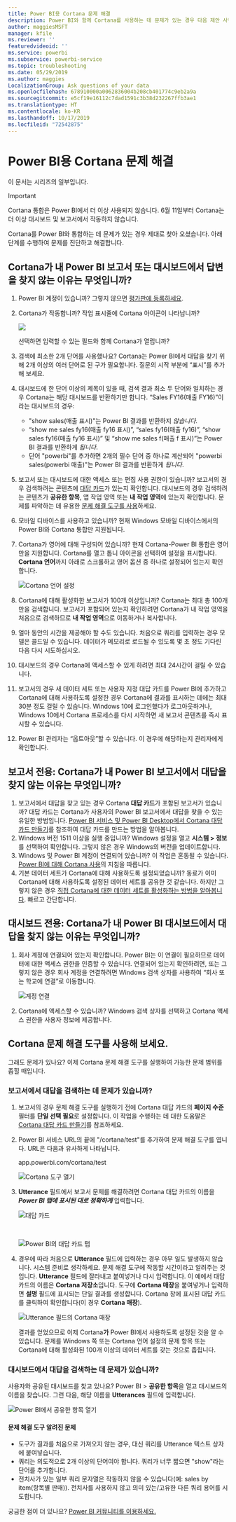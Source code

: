 ```yaml
---
title: Power BI용 Cortana 문제 해결
description: Power BI와 함께 Cortana를 사용하는 데 문제가 있는 경우 다음 제안 사항을 시도해 보세요.
author: maggiesMSFT
manager: kfile
ms.reviewer: ''
featuredvideoid: ''
ms.service: powerbi
ms.subservice: powerbi-service
ms.topic: troubleshooting
ms.date: 05/29/2019
ms.author: maggies
LocalizationGroup: Ask questions of your data
ms.openlocfilehash: 678910000a0062836004b208cb401774c9eb2a9a
ms.sourcegitcommit: e5cf19e16112c7dad1591c3b38d232267ffb3ae1
ms.translationtype: HT
ms.contentlocale: ko-KR
ms.lasthandoff: 10/17/2019
ms.locfileid: "72542875"
---
```

# <a name="troubleshoot-cortana-for-power-bi"></a>Power BI용 Cortana 문제 해결
이 문서는 시리즈의 일부입니다. 

> [!IMPORTANT]
> Cortana 통합은 Power BI에서 더 이상 사용되지 않습니다. 6월 11일부터 Cortana는 더 이상 대시보드 및 보고서에서 작동하지 않습니다.

Cortana를 Power BI와 통합하는 데 문제가 있는 경우 제대로 찾아 오셨습니다. 아래 단계를 수행하여 문제를 진단하고 해결합니다.

## <a name="why-doesnt-cortana-find-answers-from-my-power-bi-reports-or-dashboards"></a>Cortana가 내 Power BI 보고서 또는 대시보드에서 답변을 찾지 않는 이유는 무엇입니까?
1. Power BI 계정이 있습니까?  그렇지 않으면 [평가판에 등록하세요](https://powerbi.microsoft.com/get-started/).
2. Cortana가 작동합니까?  작업 표시줄에 Cortana 아이콘이 나타납니까?

    ![](media/service-cortana-troubleshoot/power-bi-cortana-icon.png)

    선택하면 입력할 수 있는 필드와 함께 Cortana가 열립니까?
3. 검색에 최소한 2개 단어를 사용했나요? Cortana는 Power BI에서 대답을 찾기 위해 2개 이상의 여러 단어로 된 구가 필요합니다. 질문의 시작 부분에 “표시”를 추가해 보세요.
4. 대시보드에 한 단어 이상의 제목이 있을 때, 검색 결과 최소 두 단어와 일치하는 경우 Cortana는 해당 대시보드를 반환하기만 합니다. “Sales FY16(매출 FY16)”이라는 대시보드의 경우:

   * "show sales(매출 표시)"는 Power BI 결과를 반환하지 *않습니다*.   
   * “show me sales fy16(매출 fy16 표시)”, “sales fy16(매출 fy16)”, “show sales fy16(매출 fy16 표시)” 및 “show me sales f(매출 f 표시)”는 Power BI 결과를 반환하게 *됩니다*.    
   * 단어 "powerbi"를 추가하면 2개의 필수 단어 중 하나로 계산되어 "powerbi sales(powerbi 매출)"는 Power BI 결과를 반환하게 *됩니다*.
5. 보고서 또는 대시보드에 대한 액세스 또는 편집 사용 권한이 있습니까? 보고서의 경우 검색하려는 콘텐츠에 [대답 카드](service-cortana-answer-cards.md)가 있는지 확인합니다.  대시보드의 경우 검색하려는 콘텐츠가 **공유한 항목**, 앱 작업 영역 또는 **내 작업 영역**에 있는지 확인합니다. 문제를 파악하는 데 유용한 [문제 해결 도구를 사용](#try-the-cortana-troubleshooting-tool)하세요.
6. 모바일 디바이스를 사용하고 있습니까?  현재 Windows 모바일 디바이스에서의 Power BI와 Cortana 통합만 지원됩니다.
7. Cortana가 영어에 대해 구성되어 있습니까?  현재 Cortana-Power BI 통합은 영어만을 지원합니다. Cortana를 열고 톱니 아이콘을 선택하여 설정을 표시합니다. **Cortana 언어**까지 아래로 스크롤하고 영어 옵션 중 하나로 설정되어 있는지 확인합니다.

   ![Cortana 언어 설정](media/service-cortana-troubleshoot/power-bi-cortana-language.png)
8. Cortana에 대해 활성화한 보고서가 100개 이상입니까?  Cortana는 최대 총 100개만을 검색합니다.  보고서가 포함되어 있는지 확인하려면 Cortana가 내 작업 영역을 처음으로 검색하므로 **내 작업 영역**으로 이동하거나 복사합니다.
9. 얼마 동안의 시간을 제공해야 할 수도 있습니다. 처음으로 쿼리를 입력하는 경우 모델은 콜드일 수 있습니다.  데이터가 메모리로 로드될 수 있도록 몇 초 정도 기다린 다음 다시 시도하십시오.
10. 대시보드의 경우 Cortana에 액세스할 수 있게 하려면 최대 24시간이 걸릴 수 있습니다.    
11. 보고서의 경우 새 데이터 세트 또는 사용자 지정 대답 카드를 Power BI에 추가하고 Cortana에 대해 사용하도록 설정한 경우 Cortana에 결과를 표시하는 데에는 최대 30분 정도 걸릴 수 있습니다. Windows 10에 로그인했다가 로그아웃하거나, Windows 10에서 Cortana 프로세스를 다시 시작하면 새 보고서 콘텐츠를 즉시 표시할 수 있습니다.  
12. Power BI 관리자는 “옵트아웃”할 수 있습니다. 이 경우에 해당하는지 관리자에게 확인합니다.

## <a name="reports-only-why-doesnt-cortana-find-answers-from-my-power-bi-reports"></a>보고서 전용: Cortana가 내 Power BI 보고서에서 대답을 찾지 않는 이유는 무엇입니까?
1. 보고서에서 대답을 찾고 있는 경우 Cortana **대답 카드**가 포함된 보고서가 있습니까? 대답 카드는 Cortana가 사용자의 Power BI 보고서에서 대답을 찾을 수 있는 유일한 방법입니다.  [Power BI 서비스 및 Power BI Desktop에서 Cortana 대답 카드 만들기](service-cortana-answer-cards.md)를 참조하여 대답 카드를 만드는 방법을 알아봅니다.
2. Windows 버전 1511 이상을 실행 중입니까?  Windows 설정을 열고 **시스템 > 정보**를 선택하여 확인합니다. 그렇지 않은 경우 Windows의 버전을 업데이트합니다.
3. Windows 및 Power BI 계정이 연결되어 있습니까? 이 작업은 혼동될 수 있습니다. [Power BI에 대해 Cortana 사용](service-cortana-enable.md#add-your-power-bi-credentials-to-windows)의 지침을 따릅니다.
4. 기본 데이터 세트가 Cortana에 대해 사용하도록 설정되었습니까? 동료가 이미 Cortana에 대해 사용하도록 설정된 데이터 세트를 공유한 것 같습니다. 하지만 그렇지 않은 경우 [직접 Cortana에 대한 데이터 세트를 활성화하는 방법을 알아봅니다](service-cortana-enable.md). 빠르고 간단합니다.

## <a name="dashboards-only-why-doesnt-cortana-find-answers-from-my-power-bi-dashboards"></a>대시보드 전용: Cortana가 내 Power BI 대시보드에서 대답을 찾지 않는 이유는 무엇입니까?
1. 회사 계정에 연결되어 있는지 확인합니다. Power BI는 이 연결이 필요하므로 데이터에 대한 액세스 권한을 인증할 수 있습니다. 연결되어 있는지 확인하려면, 또는 그렇지 않은 경우 회사 계정을 연결하려면 Windows 검색 상자를 사용하여 “회사 또는 학교에 연결”로 이동합니다.  

    ![계정 연결](media/service-cortana-troubleshoot/power-bi-cortana-connect.png)
2. Cortana에 액세스할 수 있습니까? Windows 검색 상자를 선택하고 Cortana 액세스 권한을 사용자 정보에 제공합니다.

## <a name="try-the-cortana-troubleshooting-tool"></a>Cortana 문제 해결 도구를 사용해 보세요.
그래도 문제가 있나요?  이제 Cortana 문제 해결 도구를 실행하여 가능한 문제 범위를 좁힐 때입니다.

### <a name="having-trouble-retrieving-answers-from-a-report"></a>보고서에서 대답을 검색하는 데 문제가 있습니까?
1. 보고서의 경우 문제 해결 도구를 실행하기 전에 Cortana 대답 카드의 **페이지 수준** 필터를 **단일 선택 필요**로 설정합니다. 이 작업을 수행하는 데 대한 도움말은 [Cortana 대답 카드 만들기](service-cortana-answer-cards.md)를 참조하세요.
2. Power BI 서비스 URL의 끝에 "/cortana/test"를 추가하여 문제 해결 도구를 엽니다. URL은 다음과 유사하게 나타납니다.

   app.powerbi.com/cortana/test

   ![Cortana 도구 열기](media/service-cortana-troubleshoot/power-bi-cortana-tool2.png)
3. **Utterance** 필드에서 보고서 문제를 해결하려면 Cortana 대답 카드의 이름을 ***Power BI 탭에 표시된 대로 정확하게*** 입력합니다.

   ![대답 카드](media/service-cortana-troubleshoot/power-bi-answer-card-new.png)

   <br>

   ![Power BI의 대답 카드 탭](media/service-cortana-troubleshoot/power-bi-answer-card2.png)
4. 경우에 따라 처음으로 **Utterance** 필드에 입력하는 경우 아무 일도 발생하지 않습니다. 시스템 준비로 생각하세요. 문제 해결 도구에 작동할 시간이라고 알려주는 것입니다. **Utterance** 필드에 잘라내고 붙여넣거나 다시 입력합니다. 이 예에서 대답 카드의 이름은 **Cortana 저장소**입니다. 도구에 **Cortana 매장**을 붙여넣거나 입력하면 **설명** 필드에 표시되는 단일 결과를 생성합니다. Cortana 창에 표시된 대답 카드를 클릭하여 확인합니다(이 경우 **Cortana 매장**).

   ![Utterance 필드의 Cortana 매장](media/service-cortana-troubleshoot/power-bi-utterance.png)

   결과를 얻었으므로 이제 Cortana**가** Power BI에서 사용하도록 설정된 것을 알 수 있습니다. 문제를 Windows 쪽 또는 Cortana 언어 설정의 문제 항목 또는 Cortana에 대해 활성화된 100개 이상의 데이터 세트를 갖는 것으로 좁힙니다.

### <a name="having-trouble-retrieving-answers-from-a-dashboard"></a>대시보드에서 대답을 검색하는 데 문제가 있습니까?
사용자와 공유된 대시보드를 찾고 있나요?  Power BI > **공유한 항목**을 열고 대시보드의 이름을 찾습니다.  그런 다음, 해당 이름을 **Utterances** 필드에 입력합니다.

![Power BI에서 공유한 항목 열기](media/service-cortana-troubleshoot/power-bi-cortana-shared-with-me.png)


#### <a name="troubleshooting-tool-known-issues"></a>문제 해결 도구 알려진 문제
* 도구가 결과를 처음으로 가져오지 않는 경우, 대신 쿼리를 Utterance 텍스트 상자에 붙여넣습니다.
* 쿼리는 의도적으로 2개 이상의 단어여야 합니다.  쿼리가 너무 짧으면 "show"라는 단어를 추가합니다.
* 전치사가 있는 일부 쿼리 문자열은 작동하지 않을 수 있습니다(예: sales by item(항목별 판매)). 전치사를 사용하지 않고 의미 있는/고유한 다른 쿼리 용어를 시도합니다.

궁금한 점이 더 있나요? [Power BI 커뮤니티를 이용하세요.](http://community.powerbi.com/)
